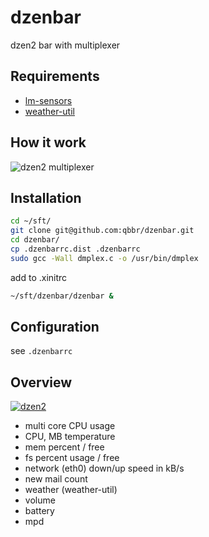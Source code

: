 dzenbar
=======

dzen2 bar with multiplexer

Requirements
------------

 * [lm-sensors](http://www.lm-sensors.org/)
 * [weather-util](http://fungi.yuggoth.org/weather/)

How it work
-----------

![dzen2 multiplexer](https://lh3.googleusercontent.com/-QeQDWYCKcOI/UgDgaj9EdJI/AAAAAAAABO8/WoetCGbTCNY/s502/dzen2_with_multiplexer.png)

Installation
------------

```bash
cd ~/sft/
git clone git@github.com:qbbr/dzenbar.git
cd dzenbar/
cp .dzenbarrc.dist .dzenbarrc
sudo gcc -Wall dmplex.c -o /usr/bin/dmplex
```

add to .xinitrc

```bash
~/sft/dzenbar/dzenbar &
```

Configuration
-------------

see `.dzenbarrc`

Overview
--------

[![dzen2](https://lh3.googleusercontent.com/-Vu-kTSNaxS8/TnEzqCJ92TI/AAAAAAAAAd4/3Dh5K2GdjAo/s900/dzen2-bottom-short.png)](https://lh6.googleusercontent.com/-iy-0aq7uagk/TnEwB5whzbI/AAAAAAAAAds/DbEyIYe3G5Q/s1400/dzen2-bottom.png)

 * multi core CPU usage
 * CPU, MB temperature
 * mem percent / free
 * fs percent usage / free
 * network (eth0) down/up speed in kB/s
 * new mail count
 * weather (weather-util)
 * volume
 * battery
 * mpd
